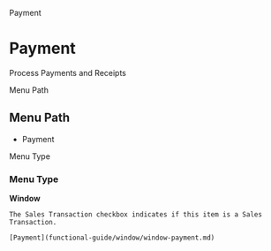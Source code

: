 
Payment
# Payment


Process Payments and Receipts

Menu Path
## Menu Path



- Payment

Menu Type
### Menu Type

**Window**

```
The Sales Transaction checkbox indicates if this item is a Sales Transaction.
```

```
[Payment](functional-guide/window/window-payment.md)
```
